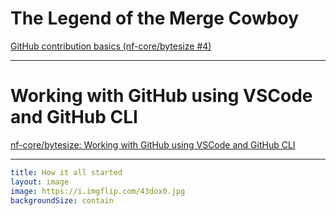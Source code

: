 # The Legend of the Merge Cowboy

<Youtube id="gTEXDXWf4hE" width=500 height=250 />

[GitHub contribution basics (nf-core/bytesize #4)](https://www.youtube.com/live/gTEXDXWf4hE?si=JhC_PJpA1UWXP81p)

---

# Working with GitHub using VSCode and GitHub CLI

<Youtube id="QLxXtCe1vIo" width=500 height=250 />

[nf-core/bytesize: Working with GitHub using VSCode and GitHub CLI](https://youtu.be/QLxXtCe1vIo?si=FYo3DVqkP5J51-1V)

---

```yaml
title: How it all started
layout: image
image: https://i.imgflip.com/43dox0.jpg
backgroundSize: contain
```
